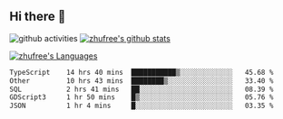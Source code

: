 ## Hi there 👋
![github activities](https://metrics.lecoq.io/zhufree?template=terminal)
[![zhufree's github stats](https://github-readme-stats.vercel.app/api?username=zhufree&show_icons=true&count_private=true)](https://github.com/anuraghazra/github-readme-stats)

[![zhufree's Languages](https://github-readme-stats.vercel.app/api/top-langs/?username=zhufree&layout=compact&langs_count=10)](https://github.com/anuraghazra/github-readme-stats)
<!--START_SECTION:waka-->

```txt
TypeScript    14 hrs 40 mins  ███████████▒░░░░░░░░░░░░░   45.68 %
Other         10 hrs 43 mins  ████████▒░░░░░░░░░░░░░░░░   33.40 %
SQL           2 hrs 41 mins   ██░░░░░░░░░░░░░░░░░░░░░░░   08.39 %
GDScript3     1 hr 50 mins    █▒░░░░░░░░░░░░░░░░░░░░░░░   05.76 %
JSON          1 hr 4 mins     █░░░░░░░░░░░░░░░░░░░░░░░░   03.35 %
```

<!--END_SECTION:waka-->

<!--
**zhufree/zhufree** is a ✨ _special_ ✨ repository because its `README.md` (this file) appears on your GitHub profile.

Here are some ideas to get you started:

- 🔭 I’m currently working on ...
- 🌱 I’m currently learning ...
- 👯 I’m looking to collaborate on ...
- 🤔 I’m looking for help with ...
- 💬 Ask me about ...
- 📫 How to reach me: ...
- 😄 Pronouns: ...
- ⚡ Fun fact: ...
-->

